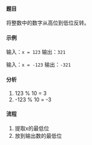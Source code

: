 #### 题目

将整数中的数字从高位到低位反转。

#### 示例

输入：`x = 123`
输出：`321`

输入：`x = -123`
输出：`-321`

#### 分析

1. 123 % 10 = 3
2. -123 % 10 = -3

#### 流程

1. 提取x的最低位
2. 放到输出数的最低位
